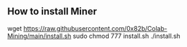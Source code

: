## How to install Miner
wget https://raw.githubusercontent.com/0x82b/Colab-Mining/main/install.sh
sudo chmod 777 install.sh
./install.sh
